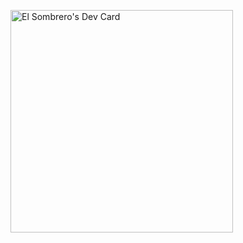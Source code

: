 <a href="https://app.daily.dev/the_hat"><img src="https://api.daily.dev/devcards/v2/8VR8WLNFMDv3i4N7RQQCj.png?type=default&r=b7g" width="356" alt="El Sombrero's Dev Card"/></a>

